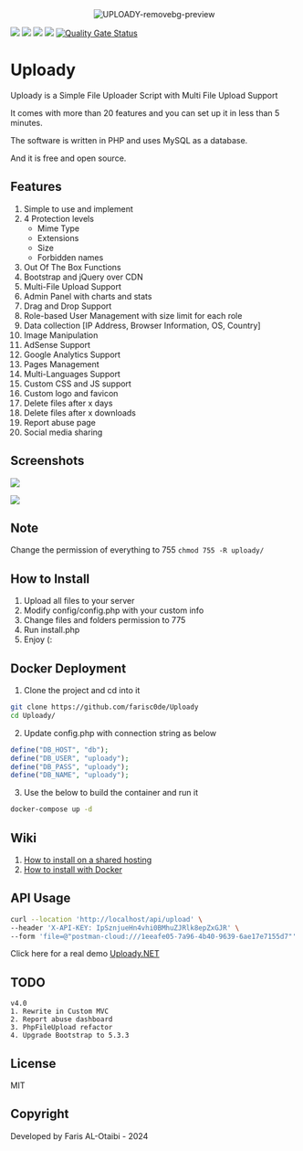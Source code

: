 <div align="center">
   <img src="https://i.ibb.co/qMSh4gN/UPLOADY-removebg-preview.png" alt="UPLOADY-removebg-preview" border="0">
</div>

![](https://img.shields.io/github/license/farisc0de/Uploady) ![](https://img.shields.io/github/v/release/farisc0de/Uploady) ![](https://img.shields.io/github/repo-size/farisc0de/Uploady) ![](https://img.shields.io/badge/PHP-777BB4?style=for-the-badge&logo=php&logoColor=white) [![Quality Gate Status](https://sonarcloud.io/api/project_badges/measure?project=farisc0de_Uploady&metric=alert_status)](https://sonarcloud.io/summary/new_code?id=farisc0de_Uploady)

# Uploady

Uploady is a Simple File Uploader Script with Multi File Upload Support

It comes with more than 20 features and you can set up it in less than 5 minutes.

The software is written in PHP and uses MySQL as a database.

And it is free and open source.

## Features

1. Simple to use and implement
2. 4 Protection levels
   - Mime Type
   - Extensions
   - Size
   - Forbidden names
3. Out Of The Box Functions
4. Bootstrap and jQuery over CDN
5. Multi-File Upload Support
6. Admin Panel with charts and stats
7. Drag and Drop Support
8. Role-based User Management with size limit for each role
9. Data collection [IP Address, Browser Information, OS, Country]
10. Image Manipulation
11. AdSense Support
12. Google Analytics Support
13. Pages Management
14. Multi-Languages Support
15. Custom CSS and JS support
16. Custom logo and favicon
17. Delete files after x days
18. Delete files after x downloads
19. Report abuse page
20. Social media sharing

## Screenshots

![](https://i.imgur.com/ropeZWD.png)

![](https://i.imgur.com/fTe1FCZ.png)

## Note

Change the permission of everything to 755 `chmod 755 -R uploady/`

## How to Install

1. Upload all files to your server
2. Modify config/config.php with your custom info
3. Change files and folders permission to 775
4. Run install.php
5. Enjoy (:

## Docker Deployment

1. Clone the project and cd into it

```bash
git clone https://github.com/farisc0de/Uploady
cd Uploady/
```

2. Update config.php with connection string as below

```php
define("DB_HOST", "db");
define("DB_USER", "uploady");
define("DB_PASS", "uploady");
define("DB_NAME", "uploady");
```

3. Use the below to build the container and run it

```bash
docker-compose up -d
```

## Wiki

1. [How to install on a shared hosting](https://github.com/farisc0de/Uploady/wiki/How-to-Install-on-a-shared-hosting)
2. [How to install with Docker](https://github.com/farisc0de/Uploady/wiki/How-to-install-using-Docker)

## API Usage

```bash
curl --location 'http://localhost/api/upload' \
--header 'X-API-KEY: IpSznjueHn4vhi0BMhuZJRlk8epZxGJR' \
--form 'file=@"postman-cloud:///1eeafe05-7a96-4b40-9639-6ae17e7155d7"'
```

Click here for a real demo [Uploady.NET](https://github.com/farisc0de/Uploady.NET)

## TODO

```
v4.0
1. Rewrite in Custom MVC
2. Report abuse dashboard
3. PhpFileUpload refactor
4. Upgrade Bootstrap to 5.3.3
```

## License

MIT

## Copyright

Developed by Faris AL-Otaibi - 2024

